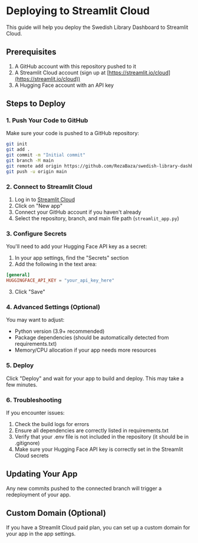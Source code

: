 # Deploying to Streamlit Cloud

This guide will help you deploy the Swedish Library Dashboard to Streamlit Cloud.

## Prerequisites

1. A GitHub account with this repository pushed to it
2. A Streamlit Cloud account (sign up at [https://streamlit.io/cloud](https://streamlit.io/cloud))
3. A Hugging Face account with an API key

## Steps to Deploy

### 1. Push Your Code to GitHub

Make sure your code is pushed to a GitHub repository:

```bash
git init
git add .
git commit -m "Initial commit"
git branch -M main
git remote add origin https://github.com/RezaBaza/swedish-library-dashboard.git
git push -u origin main
```

### 2. Connect to Streamlit Cloud

1. Log in to [Streamlit Cloud](https://streamlit.io/cloud)
2. Click on "New app"
3. Connect your GitHub account if you haven't already
4. Select the repository, branch, and main file path (`streamlit_app.py`)

### 3. Configure Secrets

You'll need to add your Hugging Face API key as a secret:

1. In your app settings, find the "Secrets" section
2. Add the following in the text area:

```toml
[general]
HUGGINGFACE_API_KEY = "your_api_key_here"
```

3. Click "Save"

### 4. Advanced Settings (Optional)

You may want to adjust:

- Python version (3.9+ recommended)
- Package dependencies (should be automatically detected from requirements.txt)
- Memory/CPU allocation if your app needs more resources

### 5. Deploy

Click "Deploy" and wait for your app to build and deploy. This may take a few minutes.

### 6. Troubleshooting

If you encounter issues:

1. Check the build logs for errors
2. Ensure all dependencies are correctly listed in requirements.txt
3. Verify that your .env file is not included in the repository (it should be in .gitignore)
4. Make sure your Hugging Face API key is correctly set in the Streamlit Cloud secrets

## Updating Your App

Any new commits pushed to the connected branch will trigger a redeployment of your app.

## Custom Domain (Optional)

If you have a Streamlit Cloud paid plan, you can set up a custom domain for your app in the app settings. 